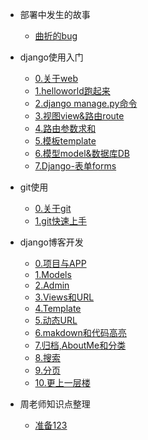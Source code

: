- 部署中发生的故事
  - [曲折的bug](0-first.md)

- django使用入门
  - [0.关于web](00-about-web.md)
  - [1.helloworld跑起来](01-helloworld.md)
  - [2.django manage.py命令](02-base-command.md)
  - [3.视图view&路由route](03-view-route.md)
  - [4.路由参数求和](04-route-agr-add.md)
  - [5.模板template](05-template.md)
  - [6.模型model&数据库DB](06-model&DB.md)
  - [7.Django-表单forms](07-Django-forms.md)

- git使用
  - [0.关于git](b00-git.md)
  - [1.git快速上手](b01-git.md)
  
 
- django博客开发
  - [0.项目与APP](pre2.md)
  - [1.Models](pre3.md)
  - [2.Admin](pre4.md)
  - [3.Views和URL](pre5.md)
  - [4.Template](pre6.md)
  - [5.动态URL](pre7.md)
  - [6.makdown和代码高亮](pre8.md)
  - [7.归档,AboutMe和分类](pre9.md)
  - [8.搜索](pre10.md)
  - [9.分页](pre11.md)
  - [10.更上一层楼](pre12.md)

- 周老师知识点整理
  - [准备123](pre23.md)

